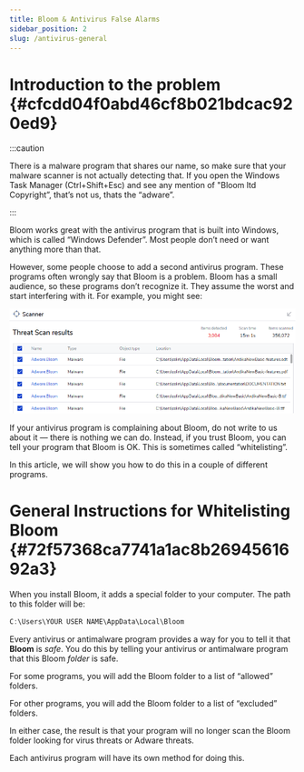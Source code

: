 ```yaml
---
title: Bloom & Antivirus False Alarms
sidebar_position: 2
slug: /antivirus-general
---
```




# Introduction to the problem {#cfcdd04f0abd46cf8b021bdcac920ed9}


:::caution

There is a malware program that shares our name, so make sure that your malware scanner is not actually detecting that. If you open the Windows Task Manager (Ctrl+Shift+Esc) and see any mention of  "Bloom ltd Copyright”, that’s not us, thats the “adware”.

:::




Bloom works great with the antivirus program that is built into Windows, which is called “Windows Defender”. Most people don’t need or want anything more than that.


However, some people choose to add a second antivirus program. These programs often wrongly say that Bloom is a problem. Bloom has a small audience, so these programs don’t recognize it. They assume the worst and start interfering with it. For example, you might see:


![](./antivirus-general.b4d90bcd-f5cd-4068-b9e4-e278b5088f79.png)


If your antivirus program is complaining about Bloom, do not write to us about it — there is nothing we can do. Instead, if you trust Bloom, you can tell your program that Bloom is OK. This is sometimes called “whitelisting”.


In this article, we will show you how to do this in a couple of different programs. 


# General Instructions for Whitelisting Bloom {#72f57368ca7741a1ac8b2694561692a3}


When you install Bloom, it adds a special folder to your computer. The path to this folder will be:


```javascript
C:\Users\YOUR USER NAME\AppData\Local\Bloom
```


Every antivirus or antimalware program provides a way for you to tell it that **Bloom** is _safe_. You do this by telling your antivirus or antimalware program that this Bloom _folder_ is safe. 


For some programs, you will add the Bloom folder to a list of “allowed” folders. 


For other programs, you will add the Bloom folder to a list of “excluded” folders.


In either case, the result is that your program will no longer scan the Bloom folder looking for virus threats or Adware threats. 


Each antivirus program will have its own method for doing this.

